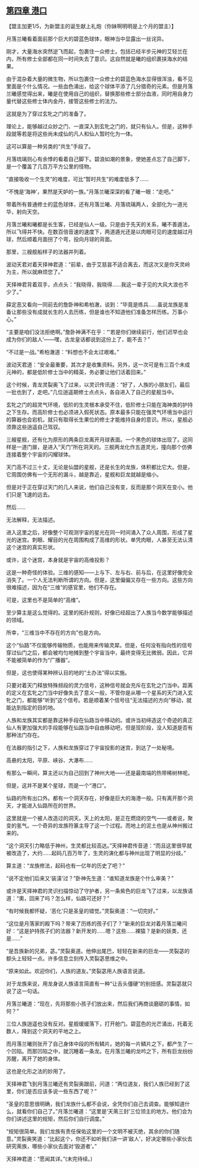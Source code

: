## [第四章 港口](https://www.xxbiquge.com/11_11207/9109703.html)


  【盟主加更1/5，为新盟主的诞生献上礼炮（你妹啊明明是上个月的盟主）】

  月落兰曦看着面前那个巨大的碧蓝色球体，眼神当中显露出一丝诧异。

  刚才，大量海水突然逆飞而起，包裹住一众修士。包括已经半步元神的艾轻兰在内，所有修士全部都在同一时间失去了意识。这自然就是曦的组织裹挟海水的结果。

  由于混杂着大量的微生物，所以包裹住一众修士的碧蓝色海水显得很浑浊，看不见里面是个什么情况。一些血色涌出，给这个球体平添了几分猎奇的元素。但是月落兰曦感觉得出来，曦是在使用自己的组织，替换那些修士部分血液，同时用自身力量代替这些修士体内金丹，接管这些修士的法力。

  这就是为了穿过玄牝之门的准备了。

  理论上，能够越过众妙之门、一直深入到玄牝之门的，就只有仙人。但是，这种手段就等若是将这些尚未成仙的凡人和仙人暂时化为一体。

  这可以算是一种另类的“共生”手段了。

  月落琉璃则心有余悸的看着自己脚下。碧浪如潮的景象，使她差点忘了自己脚下，是一个覆盖了几百万平方公里的怪物。

  “直接吸收一个生灵”的难度，可比“暂时共生”的难度低多了……

  “不愧是‘海神’，果然是天妒的一族。”月落兰曦深深的看了曦一眼：“走吧。”

  带着所有普通修士的蓝色球体，还有月落兰曦、月落琉璃两人，全部化为一道光华，射向天空。

  月落兰曦和曦都是长生客，已经是仙人一级。只是由于先天的关系，曦不善遁法，所以飞得并不快。在数百倍音速的速度下，两道遁光还是以肉眼可见的速度越过月球，然后顺着月面拐了个弯，投向月球的背面。

  那里，三艘舰船样子的法器并列着。

  波动天君对着天择神君道：“前辈，由于艾慈昙不适合离去，而这次又是你天灵岭为主，所以就麻烦您了。”

  天择神君背着双手，点点头：“我晓得，我晓得……我这一辈子见的大风大浪也不少了。”

  薛定恶又看向一同前去的詹卧神和希柏澈，谈到：“毕竟是练兵……虽说龙族是准备让那些没有成就长生的人去历练，但是谁也不知道他们准备怎样历练。万事小心。”

  “主要是咱们没法拒绝啊。”詹卧神满不在乎：“‘若是你们继续前行，他们迟早也会成为你们的敌人’——嘿，古龙皇话都说到这份上了，能不去？”

  “不过是一战。”希柏澈道：“料想也不会太过艰难。”

  波动天君道：“安全最重要，其次才是收集资料。另外，这一次可是有三百个未成元神的，都是低阶修士当中的精英，务必要让他们活着回来。”

  这个时候，青龙灵裂奥飞了过来，以灵识传讯道：“好了，人族的小朋友们，最后一批也到了，走吧。”几位逍遥期修士点点头，各自进入了自己的星舰当中。

  玄牝之门的超灵气环境，低阶的生灵根本承受不住，低阶修士只能在海神类的护持之下生存。而高阶修士也必须进入假死状态。原本最多只能在强灵气环境当中运行的算器也会宕机，就只有取得长生果位的修士才能维持自身的意识。所以，星舰必须靠这些逍遥自己驾驭。

  三艘星舰，还有化为原形的两条巨龙离开月球表面。一个黑色的球体出现了。这同样是一道门扉，是进入“天门”所在洞天的。三舰两龙化作五道灵光，撞向那个仿佛连接着整个宇宙的闪耀球体。

  天门高不过三十丈，无论是仙盟的星舰，还是长生的龙族，体积都比它大。但是，它周围仿佛有一个无形的漏斗，越是靠近，星舰和巨龙就越是缩小。

  但是对于正在穿过天门的几人来说，他们自己没有变，反而是那个洞天在变小。他们只是飞速的远去。

  然后……

  无法解释，无法描述。

  进入这里之后，好像整个可观测宇宙的星光在同一时间涌入了众人周围，形成了星光的迷宫。刺眼、耀目的光在周围构成了高维的形状。单凭肉眼，人甚至无法认清这个迷宫的真实形状。

  或许，这个迷宫，本身就是宇宙的高维投影？

  这是一种奇怪的体验。三维的感知——上与下、左与右、前与后，在这里好像完全消失了。一个人无法判断所谓的方向。但是，这里偏偏又存在一些方向。这些方向很难描述，因为在“三维”的感官里，他们不存在。

  可是，这里也不是简单的“高维”。

  至少算主是这么觉得的。这里的拓扑规则，好像已经超出了人族当今数学能够描述的领域。

  所幸，“三维当中不存在的方向”也是方向。

  这个“仙路”不仅能够传输物质，也能用来传输灵犀。但是，任何没有指向性的信号穿过仙门之后，都会被均匀地摊到整个宇宙当中，最终变得无比微弱。因此，它并不能被简单的作为“广播器”。

  但是，这也使得某种辨认目的地的“土办法”得以实施。

  只要对着天门释放特殊频段的灵力信号，这种信号就会充斥在玄牝之门当中。距离的定义在玄牝之门当中好像失去了意义一般，不管你是从哪一个星系的天门进入玄牝之门，都能够“听到”这个信号。若是顺着某个信号往“无法描述的方向”移动，就能达到指定的目的地。

  人族和龙族其实都是靠这种手段在仙路当中移动的。或许当初缔造这个奇迹的真正仙人有更加强大的手段能够在仙路当中自由移动吧，但是现阶段，没人知道是否有那种法门存在。

  在法器的指引之下，人族和龙族穿过了宇宙投影的迷宫，到达了一处秘境。

  高悬的太阳，平原、峡谷、大瀑布……

  有那么一瞬间，算主还以为自己回到了神州大地——还是最南端的热带稀树林呢。

  但是，这并不是某个星球，而是一个“港口”。

  仙路的所有出口外。都有一个洞天存在，好像是巨大的海港一般。只有离开那个洞天，才能进入仙路所在的世界。

  这里就是一个被人改造过的洞天。天上的太阳，是正在燃烧的空气——或者说，聚变的氢气。一个奇异的龙族符篆主导了这一个过程。而地上的泥土也是从神州搬过来的。

  “这个洞天引力略低于神州，生灵都比较高达。”天择神君传音道：“而且这里很早就被改造了，大约……起码几百万年了，生灵的演化都与神州出现了明显的分歧。”

  算主道：“龙族修法，起码也有一亿年的历史了吧？”

  “说不定他们后来又‘装潢’过？”卧神先生道：“谁知道龙族是个什么审美？”

  或许是天择神君的灵识扫描惊动了守护者，另一条紫色的巨龙飞了过来，以龙族语道：“奧，回来了吗？怎么样，仙路可还好？”

  “有时候我都怀疑，‘恶化’只是圣皇的错觉。”灵裂奥道：“一切完好。”

  “这位是月落家的殿下吗？带来了历练的孩子们了？”新来的巨龙对着月落兰曦问好：“这是护持孩子们的法器？新开发的……嗯？这些……裸猿？是新的妖类，还是……”

  “是吾族新的兄弟，苾。”灵裂奥道。他伸出尾巴，轻轻在新来的巨龙——灵裂苾的额头上轻轻一点。许多信息立刻传入灵裂苾思维之中。

  “原来如此。欢迎你们，人族的道友。”灵裂苾用人族语言说道。

  对于龙族来说，用龙身说人族语言简直有一种“让舌头僵硬”的别扭感。灵裂苾就只说了这一句话。

  月落兰曦道：“现在，先将那些小孩子们放出来，然后我们再商谈磨砺的事情，如何？”

  三位人族逍遥也没有反对。星舰缓缓落下，打开舱门。碧蓝色的光芒涌出，托着无数人，降到这个洞天的平地之上。

  而月落兰曦则张开了自己身体中段的所有鳞片。她的每一片鳞片之下，都产生了一个凹陷。而那凹陷之中，就沉睡着一条龙。在月落兰曦的龙吟之下，所有巨龙纷纷苏醒，离开了她的身体。

  这也是化形之法的妙用了。

  天择神君飞到月落兰曦还有灵裂奥跟前，问道：“两位道友，我们人族已经到了这里，你们是否应该多说一些东西了呢？”

  “圣皇的意思很明确，我们龙族什么都不会说，全凭你们自己去调查。能够知道什么，就看你们自己了。”月落兰曦道：“这里是‘天萳三封’三位领主的地方。他们会为你们讲述这里的规矩，然后你们自行调度。”

  “规矩很简单。我们龙族有责任保佑这里的一个文明不被灭绝，其余的你们随意。”灵裂奥笑道：“比起这个，你还不如听我们讲一讲‘敌人’，好决定哪些小家伙去研究萳族，哪些小家伙去面对‘毁道者’。”

  天择神君道：“愿闻其详。”(未完待续。)
